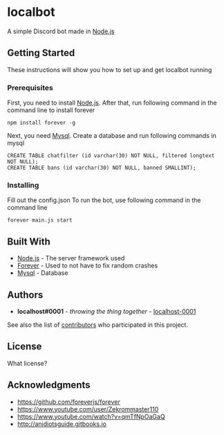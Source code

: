 # localbot

A simple Discord bot made in [Node.js](https://nodejs.org/en/)

## Getting Started

These instructions will show you how to set up and get localbot running

### Prerequisites

First, you need to install [Node.js](https://nodejs.org/en/).
After that, run following command in the command line to install forever

```
npm install forever -g
```
Next, you need [Mysql](https://www.mysql.com/).
Create a database and run following commands in mysql
```
CREATE TABLE chatfilter (id varchar(30) NOT NULL, filtered longtext NOT NULL);
CREATE TABLE bans (id varchar(30) NOT NULL, banned SMALLINT);
```

### Installing

Fill out the config.json
To run the bot, use following command in the command line 
```
forever main.js start
```

## Built With

* [Node.js](https://nodejs.org/en/) - The server framework used
* [Forever](https://github.com/foreverjs/forever) - Used to not have to fix random crashes
* [Mysql](https://www.mysql.com/) - Database

## Authors

* **localhost#0001** - *throwing the thing together* - [localhost-0001](https://github.com/localhost-0001)

See also the list of [contributors](https://github.com/localhost-0001/localbot/contributors) who participated in this project.

## License

What license?

## Acknowledgments

* https://github.com/foreverjs/forever
* https://www.youtube.com/user/Zekrommaster110
* https://www.youtube.com/watch?v=qmTfNpOaGaQ
* http://anidiotsguide.gitbooks.io


